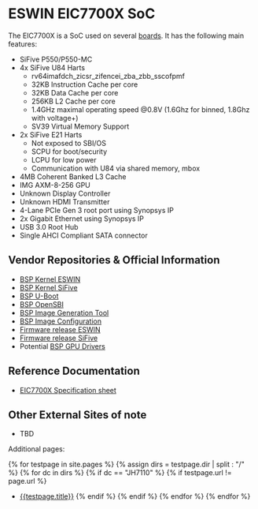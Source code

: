 # ESWIN EIC7700X SoC

The EIC7700X is a SoC used on several [boards](/wiki/hardware/EIC7700X/boards.html). It has the following main features:

- SiFive P550/P550-MC
- 4x SiFive U84 Harts
  - rv64imafdch_zicsr_zifencei_zba_zbb_sscofpmf
  - 32KB Instruction Cache per core
  - 32KB Data Cache per core
  - 256KB L2 Cache per core
  - 1.4GHz maximal operating speed @0.8V (1.6Ghz for binned, 1.8Ghz with voltage+)
  - SV39 Virtual Memory Support
- 2x SiFive E21 Harts
  - Not exposed to SBI/OS
  - SCPU for boot/security
  - LCPU for low power
  - Communication with U84 via shared memory, mbox
- 4MB Coherent Banked L3 Cache
- IMG AXM-8-256 GPU
- Unknown Display Controller
- Unknown HDMI Transmitter
- 4-Lane PCIe Gen 3 root port using Synopsys IP
- 2x Gigabit Ethernet using Synopsys IP
- USB 3.0 Root Hub
- Single AHCI Compliant SATA connector

## Vendor Repositories & Official Information

- [BSP Kernel ESWIN](https://github.com/eswincomputing/linux-stable/tree/linux-6.6.18-EIC7X)
- [BSP Kernel SiFive](https://github.com/sifive/riscv-linux/tree/dev/kernel/hifive-premier-p550)
- [BSP U-Boot](https://github.com/eswincomputing/u-boot/tree/u-boot-2024.01-EIC7X)
- [BSP OpenSBI](https://github.com/eswincomputing/opensbi/tree/opensbi-1.0-EIC7X)
- [BSP Image Generation Tool](https://github.com/eswincomputing/Esbd-77serial-nsign)
- [BSP Image Configuration](https://github.com/sifive/meta-sifive/blob/dev/meta-sifive/hifive-premier-p550/recipes-bsp/bootchain/files/nsign.cfg)
- [Firmware release ESWIN](https://github.com/eswincomputing/Esbd-77serial-firmware)
- [Firmware release SiFive](https://github.com/sifive/hifive-premier-p550-tools)
- Potential [BSP GPU Drivers](https://github.com/eswincomputing/gpu_pvr_kmd)

## Reference Documentation

- [EIC7700X Specification sheet](https://www.eswincomputing.com/en/bocupload/2024/06/19/17187920991529ene8q.pdf)

## Other External Sites of note

- TBD

Additional pages:

{% for testpage in site.pages %}
{% assign dirs = testpage.dir | split : "/"  %}
{% for dc in dirs %}
{% if dc == "JH7110" %}
{% if testpage.url != page.url %}
* [{{testpage.title}}]({{testpage.url}})
{% endif %}
{% endif %}
{% endfor %}
{% endfor %}
